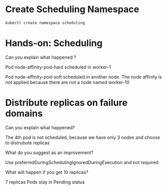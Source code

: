 # Create Scheduling Namespace
```sh
kubectl create namespace scheduling
```

# Hands-on: Scheduling

Can you explain what happened ?

Pod node-affinity-pod-hard scheduled in worker-1

Pod node-affinity-pod-soft scheduled in another node. The node affinity is not applied because there are not a node named worker-10

# Distribute replicas on failure domains
Can you explain what happened?

The 4th pod is not scheduled, because we have only 3 nodes and choose to distrubute replicas 

What do you suggest as an improvement?

Use preferredDuringSchedulingIgnoredDuringExecution and not required

What will happen if you get 10 replicas?

7 replicas Pods stay in Pending status

